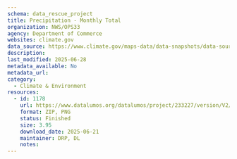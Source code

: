 ```yaml
---
schema: data_rescue_project 
title: Precipitation - Monthly Total
organization: NWS/OPS33
agency: Department of Commerce
websites: climate.gov
data_source: https://www.climate.gov/maps-data/data-snapshots/data-source/precipitation-monthly-total
description: 
last_modified: 2025-06-28
metadata_available: No
metadata_url: 
category:
  - Climate & Environment 
resources:
  - id: 1178
    url: https://www.datalumos.org/datalumos/project/233227/version/V2/view
    format: ZIP, PNG
    status: Finished
    size: 3.95
    download_date: 2025-06-21
    maintainer: DRP, DL
    notes: 
---
```

